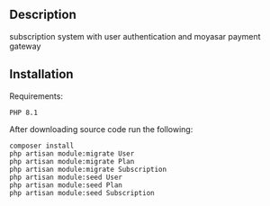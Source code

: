 ## Description
subscription system with user authentication and moyasar payment gateway
## Installation
Requirements:
```
PHP 8.1
```
After downloading source code run the following:
```
composer install
php artisan module:migrate User
php artisan module:migrate Plan
php artisan module:migrate Subscription
php artisan module:seed User
php artisan module:seed Plan
php artisan module:seed Subscription
```
